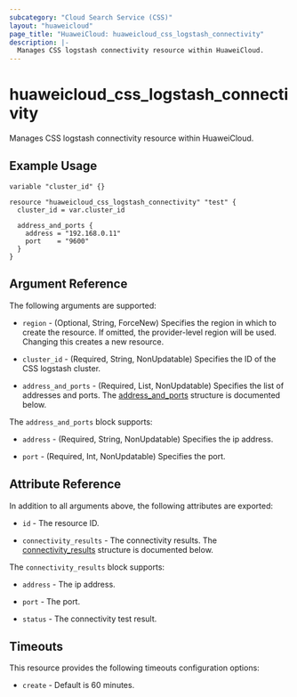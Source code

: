 ```yaml
---
subcategory: "Cloud Search Service (CSS)"
layout: "huaweicloud"
page_title: "HuaweiCloud: huaweicloud_css_logstash_connectivity"
description: |-
  Manages CSS logstash connectivity resource within HuaweiCloud.
---
```


# huaweicloud_css_logstash_connectivity

Manages CSS logstash connectivity resource within HuaweiCloud.

## Example Usage

```hcl
variable "cluster_id" {}

resource "huaweicloud_css_logstash_connectivity" "test" {
  cluster_id = var.cluster_id

  address_and_ports {
    address = "192.168.0.11"
    port    = "9600"
  }
}
```

## Argument Reference

The following arguments are supported:

* `region` - (Optional, String, ForceNew) Specifies the region in which to create the resource.
  If omitted, the provider-level region will be used.
  Changing this creates a new resource.

* `cluster_id` - (Required, String, NonUpdatable) Specifies the ID of the CSS logstash cluster.

* `address_and_ports` - (Required, List, NonUpdatable) Specifies the list of addresses and ports.
  The [address_and_ports](#css_logstash_address_and_ports) structure is documented below.

<a name="css_logstash_address_and_ports"></a>
The `address_and_ports` block supports:

* `address` - (Required, String, NonUpdatable) Specifies the ip address.

* `port` - (Required, Int, NonUpdatable) Specifies the port.

## Attribute Reference

In addition to all arguments above, the following attributes are exported:

* `id` - The resource ID.

* `connectivity_results` - The connectivity results.
  The [connectivity_results](#css_logstash_connectivity_results) structure is documented below.

<a name="css_logstash_connectivity_results"></a>
The `connectivity_results` block supports:

* `address` - The ip address.

* `port` - The port.

* `status` - The connectivity test result.

## Timeouts

This resource provides the following timeouts configuration options:

* `create` - Default is 60 minutes.

